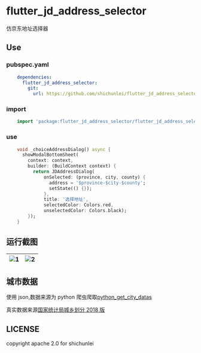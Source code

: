 # flutter_jd_address_selector

仿京东地址选择器


## Use


### pubspec.yaml

```yaml
    dependencies:
      flutter_jd_address_selector:
        git:
          url: https://github.com/shichunlei/flutter_jd_address_selector
```

### import

```dart
    import 'package:flutter_jd_address_selector/flutter_jd_address_selector.dart';
```

### use

```dart
    void _choiceAddressDialog() async {
      showModalBottomSheet(
        context: context,
        builder: (BuildContext context) {
          return JDAddressDialog(
              onSelected: (province, city, county) {
                address = '$province-$city-$county';
                setState(() {});
              },
              title: '选择地址',
              selectedColor: Colors.red,
              unselectedColor: Colors.black);
        });
    }
```


## 运行截图

|![1](https://github.com/shichunlei/flutter_jd_address_selector/blob/master/images/Screenshot_2019-06-15-15-26-30-164.png)|![2](https://github.com/shichunlei/flutter_jd_address_selector/blob/master/images/Screenshot_2019-06-15-15-26-35-889.png)|
| :--: | :--: |


## 城市数据

使用 json,数据来源为 python 爬虫爬取[python_get_city_datas](https://github.com/CaiJingLong/python_get_city_datas)

真实数据来源[国家统计局城乡划分 2018 版](http://www.stats.gov.cn/tjsj/tjbz/tjyqhdmhcxhfdm/2018/)

## LICENSE

copyright apache 2.0 for shichunlei
